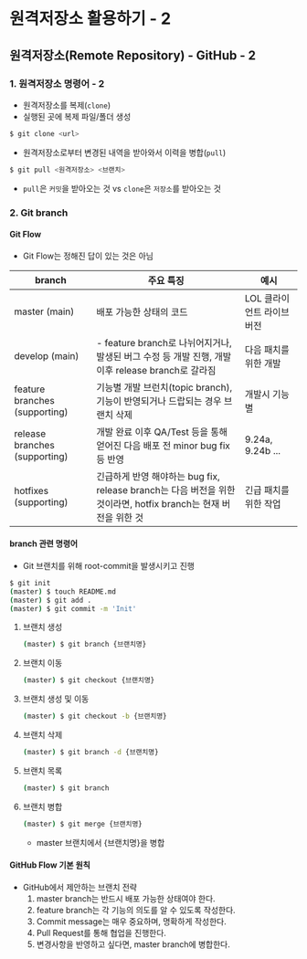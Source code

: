 # 원격저장소 활용하기 - 2



## 원격저장소(Remote Repository) - GitHub - 2



### 1. 원격저장소 명령어 - 2

- 원격저장소를 복제(`clone`)
- 실행된 곳에 복제 파일/폴더 생성

```bash
$ git clone <url>
```

- 원격저장소로부터 변경된 내역을 받아와서 이력을 병합(`pull`)

```bash
$ git pull <원격저장소> <브랜치>
```

- `pull`은 `커밋`을 받아오는 것 vs `clone`은 `저장소`를 받아오는 것



### 2. Git branch



#### Git Flow

- Git Flow는 정해진 답이 있는 것은 아님

| branch                        | 주요 특징                                                    | 예시                       |
| ----------------------------- | ------------------------------------------------------------ | -------------------------- |
| master (main)                 | 배포 가능한 상태의 코드                                      | LOL 클라이언트 라이브 버전 |
| develop (main)                | - feature branch로 나뉘어지거나, 발생된 버그 수정 등 개발 진행, 개발 이후 release branch로 갈라짐 | 다음 패치를 위한 개발      |
| feature branches (supporting) | 기능별 개발 브런치(topic branch), 기능이 반영되거나 드랍되는 경우 브랜치 삭제 | 개발시 기능별              |
| release branches (supporting) | 개발 완료 이후 QA/Test 등을 통해 얻어진 다음 배포 전 minor bug fix 등 반영 | 9.24a, 9.24b ...           |
| hotfixes (supporting)         | 긴급하게 반영 해야하는 bug fix, release branch는 다음 버전을 위한 것이라면, hotfix branch는 현재 버전을 위한 것 | 긴급 패치를 위한 작업      |



#### branch 관련 명령어

- Git 브랜치를 위해 root-commit을 발생시키고 진행

```bash
$ git init
(master) $ touch README.md
(master) $ git add .
(master) $ git commit -m 'Init'
```

1. 브랜치 생성

   ```bash
   (master) $ git branch {브랜치명}
   ```

2. 브랜치 이동

   ```bash
   (master) $ git checkout {브랜치명}
   ```

3. 브랜치 생성 및 이동

   ```bash
   (master) $ git checkout -b {브랜치명}
   ```

4. 브랜치 삭제

   ```bash
   (master) $ git branch -d {브랜치명}
   ```

5. 브랜치 목록

   ```bash
   (master) $ git branch
   ```

6. 브랜치 병합

   ```bash
   (master) $ git merge {브랜치명}
   ```

   * master 브랜치에서 {브랜치명}을 병합



#### GitHub Flow 기본 원칙

- GitHub에서 제안하는 브랜치 전략
  1. master branch는 반드시 배포 가능한 상태여야 한다.
  2. feature branch는 각 기능의 의도를 알 수 있도록 작성한다.
  3. Commit message는 매우 중요하며, 명확하게 작성한다.
  4. Pull Request를 통해 협업을 진행한다.
  5. 변경사항을 반영하고 싶다면, master branch에 병합한다.



